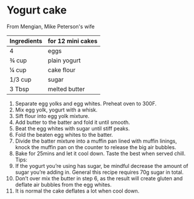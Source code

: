 # Yogurt cake

From Mengian, Mike Peterson's wife

Ingredients | for 12 mini cakes
--- | ---
4 | eggs |
¾ cup | plain yogurt
¼ cup | cake flour
1/3 cup | sugar
3 Tbsp | melted butter

1. Separate egg yolks and egg whites. Preheat oven to 300F.
2. Mix egg yolk, yogurt with a whisk.
3. Sift flour into egg yolk mixture.
4. Add butter to the batter and fold it until smooth.
5. Beat the egg whites with sugar until stiff peaks.
6. Fold the beaten egg whites to the batter.
7. Divide the batter mixture into a muffin pan lined with muffin linings, knock the muffin pan on the counter
to release the big air bubbles.
8. Bake for 25mins and let it cool down. Taste the best when served chill.
Tips:
1. If the yogurt you’re using has sugar, be mindful decrease the amount of sugar you’re adding in. General
this recipe requires 70g sugar in total.
2. Don’t over mix the butter in step 6, as the result will create gluten and deflate air bubbles from the egg
whites.
3. It is normal the cake deflates a lot when cool down.